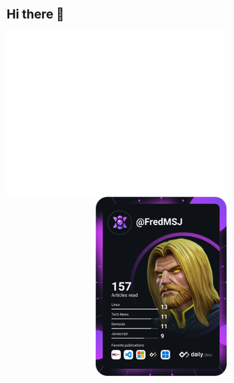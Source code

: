 # Hi there 👋

<div align="left">
<img align="center" src="/github-metrics.svg" alt="Metrics" width="500" align="left">
  <a href="https://app.daily.dev/FredMSJ"><img src="https://github.com/FredMSJ/FredMSJ/blob/master/devcard.svg" width="300" align="right" alt="FredMSJ Dev Card"/>
  </a>
</div>
<!--
**FredMSJ/FredMSJ** is a ✨ _special_ ✨ repository because its `README.md` (this file) appears on your GitHub profile.

Here are some ideas to get you started:

- 🔭 I’m currently working on ...
- 🌱 I’m currently learning ...
- 👯 I’m looking to collaborate on ...
- 🤔 I’m looking for help with ...
- 💬 Ask me about ...
- 📫 How to reach me: ...
- 😄 Pronouns: ...
- ⚡ Fun fact: ...
-->
